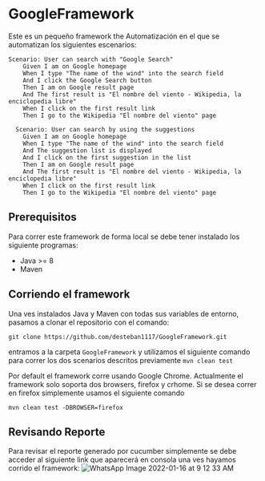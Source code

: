 # GoogleFramework

Este es un pequeño framework the Automatización en el que se automatizan los siguientes escenarios:
```
Scenario: User can search with "Google Search"
    Given I am on Google homepage
    When I type "The name of the wind" into the search field
    And I click the Google Search button
    Then I am on Google result page
    And The first result is "El nombre del viento - Wikipedia, la enciclopedia libre"
    When I click on the first result link
    Then I go to the Wikipedia "El nombre del viento" page

  Scenario: User can search by using the suggestions
    Given I am on Google homepage
    When I type "The name of the wind" into the search field
    And The suggestion list is displayed
    And I click on the first suggestion in the list
    Then I am on Google result page
    And The first result is "El nombre del viento - Wikipedia, la enciclopedia libre"
    When I click on the first result link
    Then I go to the Wikipedia "El nombre del viento" page
```
## Prerequisitos
Para correr este framework de forma local se debe tener instalado los siguiente programas:
- Java >= 8
- Maven

## Corriendo el framework
Una ves instalados Java y Maven con todas sus variables de entorno, pasamos a clonar el repositorio con el comando:

`git clone https://github.com/desteban1117/GoogleFramework.git`

entramos a la carpeta `GoogleFramework` y utilizamos el siguiente comando para correr los dos scenarios descritos previamente
`mvn clean test`

Por default el framework corre usando Google Chrome. Actualmente el framework solo soporta dos browsers, firefox y crhome.
Si se desea correr en firefox simplemente usamos el siguiente comando

`mvn clean test -DBROWSER=firefox`


## Revisando Reporte
Para revisar el reporte generado por cucumber simplemente se debe acceder al siguiente link que aparecerá en consola una ves hayamos corrido el framework:
![WhatsApp Image 2022-01-16 at 9 12 33 AM](https://user-images.githubusercontent.com/25933257/149663695-505783c1-2f46-40a6-b84f-ab6c7f37424a.jpeg)

